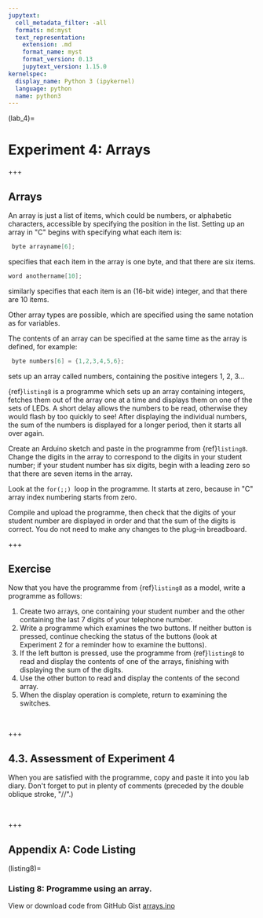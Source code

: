 ```yaml
---
jupytext:
  cell_metadata_filter: -all
  formats: md:myst
  text_representation:
    extension: .md
    format_name: myst
    format_version: 0.13
    jupytext_version: 1.15.0
kernelspec:
  display_name: Python 3 (ipykernel)
  language: python
  name: python3
---
```


(lab_4)=
# Experiment 4: Arrays

+++

## Arrays

An array is just a list of items, which could be numbers, or alphabetic
characters, accessible by specifying the position in the list. Setting
up an array in "C" begins with specifying what each item is:

```c
 byte arrayname[6]; 
```

specifies that each item in the array is one byte, and that there are
six items.

```c
word anothername[10]; 
```

similarly specifies that each item is an (16-bit wide) integer, and that
there are 10 items.

Other array types are possible, which are specified using the same
notation as for variables.

The contents of an array can be specified at the same time as the array
is defined, for example:

```c
 byte numbers[6] = {1,2,3,4,5,6}; 
```

sets up an array called numbers, containing the positive integers 1, 2,
3...

{ref}`listing8` is a programme which sets up an array containing integers,
fetches them out of the array one at a time and displays them on one of
the sets of LEDs. A short delay allows the numbers to be read, otherwise
they would flash by too quickly to see! After displaying the individual
numbers, the sum of the numbers is displayed for a longer period, then
it starts all over again.

Create an Arduino sketch and paste in the programme from {ref}`listing8`.
Change the digits in the array to correspond to the digits in your
student number; if your student number has six digits, begin with a
leading zero so that there are seven items in the array.

Look at the `for(;;) `loop in the programme. It starts at zero, because
in "C" array index numbering starts from zero.

Compile and upload the programme, then check that the digits of your
student number are displayed in order and that the sum of the digits is
correct. You do not need to make any changes to the plug-in breadboard.

+++

## Exercise

Now that you have the programme from {ref}`listing8` as a model, write a
programme as follows:

1.  Create two arrays, one containing your student number and the other
    containing the last 7 digits of your telephone number.
2.  Write a programme which examines the two buttons. If neither button
    is pressed, continue checking the status of the buttons (look at
    Experiment 2 for a reminder how to examine the buttons).
3.  If the left button is pressed, use the programme from {ref}`listing8`
    to read and display the contents of one of the arrays, finishing
    with displaying the sum of the digits.
4.  Use the other button to read and display the contents of the second
    array.
5.  When the display operation is complete, return to examining the
    switches.

 

+++

## 4.3. Assessment of Experiment 4

When you are satisfied with the programme, copy and paste it into you
lab diary. Don't forget to put in plenty of comments (preceded by the
double oblique stroke, "//".)

 

+++

## Appendix A: Code Listing

(listing8)=
### Listing 8: Programme using an array.
View or
download code from GitHub
Gist [arrays.ino](https://gist.github.com/cpjobling/2170231c0092f07d3aa0495f8220098d)
<script src="https://gist.github.com/cpjobling/2170231c0092f07d3aa0495f8220098d.js"></script>
